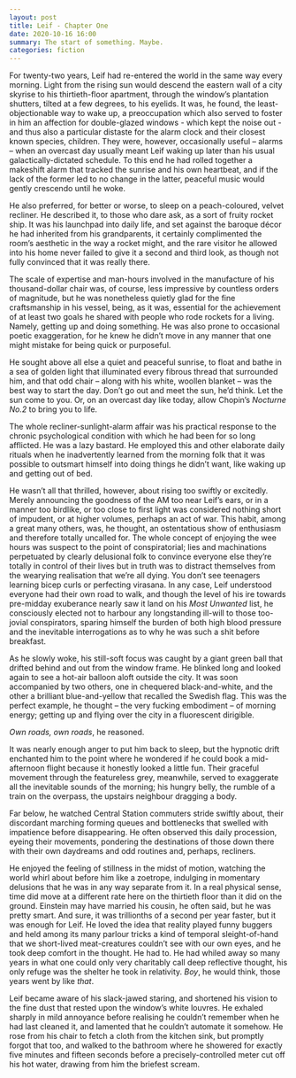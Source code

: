 ```yaml
---
layout: post
title: Leif - Chapter One
date: 2020-10-16 16:00
summary: The start of something. Maybe.
categories: fiction
---
```


   For twenty-two years, Leif had re-entered the world in the same way every morning. Light from the rising sun would descend the eastern wall of a city skyrise to his thirtieth-floor apartment,  through the window’s plantation shutters, tilted at a few degrees, to his eyelids. It was, he found, the least-objectionable way to wake up, a preoccupation which also served to foster in him an affection for double-glazed windows - which kept the noise out - and thus also a particular distaste for the alarm clock and their closest known species, children. They were, however, occasionally useful –  alarms – when an overcast day usually meant Leif waking up later than his usual galactically-dictated schedule. To this end he had rolled together a makeshift alarm that tracked the sunrise and his own heartbeat, and if the lack of the former led to no change in the latter, peaceful music would gently crescendo until he woke. 

   He also preferred, for better or worse, to sleep on a peach-coloured, velvet recliner. He described it, to those who dare ask, as a sort of fruity rocket ship. It was his launchpad into daily life, and set against the baroque décor he had inherited from his grandparents, it certainly complimented the room’s aesthetic in the way a rocket might, and the rare visitor he allowed into his home never failed to give it a second and third look, as though not fully convinced that it was really there. 
   
   The scale of expertise and man-hours involved in the manufacture of his thousand-dollar chair was, of course, less impressive by countless orders of magnitude, but he was nonetheless quietly glad for the fine craftsmanship in his vessel, being, as it was, essential for the achievement of at least two goals he shared with people who rode rockets for a living. Namely, getting up and doing something. He was also prone to occasional poetic exaggeration, for he knew he didn’t move in any manner that one might mistake for being quick or purposeful.
   
   He sought above all else a quiet and peaceful sunrise, to float and bathe in a sea of golden light that illuminated every fibrous thread that surrounded him, and that odd chair – along with his white, woollen blanket – was the best way to start the day. Don’t go out and meet the sun, he’d think. Let the sun come to you. Or, on an overcast day like today, allow Chopin’s *Nocturne No.2* to bring you to life. 
   
   The whole recliner-sunlight-alarm affair was his practical response to the chronic psychological condition with which he had been for so long afflicted. He was a lazy bastard. He employed this and other elaborate daily rituals when he inadvertently learned from the morning folk that it was possible to outsmart himself into doing things he didn’t want, like waking up and getting out of bed.
   
   He wasn’t all that thrilled, however, about rising too swiftly or excitedly. Merely announcing the goodness of the AM too near Leif’s ears, or in a manner too birdlike, or too close to first light was considered nothing short of impudent, or at higher volumes, perhaps an act of war. This habit, among a great many others, was, he thought, an ostentatious show of enthusiasm and therefore totally uncalled for. The whole concept of enjoying the wee hours was suspect to the point of conspiratorial; lies and machinations perpetuated by clearly delusional folk to convince everyone else they’re totally in control of their lives but in truth was to distract themselves from the wearying realisation that we’re all dying. You don’t see teenagers learning bicep curls or perfecting virasana.
   In any case, Leif understood everyone had their own road to walk, and though the level of his ire towards pre-midday exuberance nearly saw it land on his *Most Unwanted* list, he consciously elected not to harbour any longstanding ill-will to those too-jovial conspirators, sparing himself the burden of both high blood pressure and the inevitable interrogations as to why he was such a shit before breakfast. 
   
   As he slowly woke, his still-soft focus was caught by a giant green ball that drifted behind and out from the window frame. He blinked long and looked again to see a hot-air balloon aloft outside the city. It was soon accompanied by two others, one in chequered black-and-white, and the other a brilliant blue-and-yellow that recalled the Swedish flag. This was the perfect example, he thought – the very fucking embodiment – of morning energy; getting up and flying over the city in a fluorescent dirigible.
   
   *Own roads, own roads*, he reasoned.
   
   It was nearly enough anger to put him back to sleep, but the hypnotic drift enchanted him to the point where he wondered if he could book a mid-afternoon flight because it honestly looked a little fun. Their graceful movement through the featureless grey, meanwhile, served to exaggerate all the inevitable sounds of the morning; his hungry belly, the rumble of a train on the overpass, the upstairs neighbour dragging a body.
   
   Far below, he watched Central Station commuters stride swiftly about, their discordant marching forming queues and bottlenecks that swelled with impatience before disappearing. He often observed this daily procession, eyeing their movements, pondering the destinations of those down there  with their own daydreams and odd routines and, perhaps, recliners. 
   
   He enjoyed the feeling of stillness in the midst of motion, watching the world whirl about before him like a zoetrope, indulging in momentary delusions that he was in any way separate from it. In a real physical sense, time did move at a different rate here on the thirtieth floor than it did on the ground. Einstein may have married his cousin, he often said, but he was pretty smart.  And sure, it was trillionths of a second per year faster, but it was enough for Leif. He loved the idea that reality played funny buggers and held among its many parlour tricks a kind of temporal sleight-of-hand that we short-lived meat-creatures couldn’t see with our own eyes, and he took deep comfort in the thought. He had to. He had whiled away so many years in what one could only very charitably call deep reflective thought, his only refuge was the shelter he took in relativity. *Boy*, he would think, those years went by like *that*.

   Leif became aware of his slack-jawed staring, and shortened his vision to the fine dust that rested upon the window’s white louvres. He exhaled sharply in mild annoyance before realising he couldn’t remember when he had last cleaned it, and lamented that he couldn’t automate it somehow. He rose from his chair to fetch a cloth from the kitchen sink, but promptly forgot that too, and walked to the bathroom where he showered for exactly five minutes and fifteen seconds before a precisely-controlled meter cut off his hot water, drawing from him the briefest scream.

